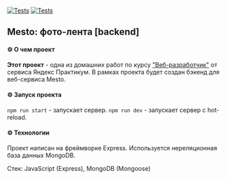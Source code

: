 [![Tests](../../actions/workflows/tests-13-sprint.yml/badge.svg)](../../actions/workflows/tests-13-sprint.yml) [![Tests](../../actions/workflows/tests-14-sprint.yml/badge.svg)](../../actions/workflows/tests-14-sprint.yml)
## Mesto: фото-лента [backend]

#### :gear: О чем проект
**Этот проект** - одна из домашних работ по курсу ["Веб-разработчик"](https://practicum.yandex.ru/web/) от сервиса Яндекс Практикум. В рамках проекта будет создан бэкенд для веб-сервиса Mesto.

#### :gear: Запуск проекта
`npm run start` - запускает сервер.
`npm run dev` - запускает сервер с hot-reload.

#### :gear: Технологии
Проект написан на фреймворке Express. Используется нереляционная база данных MongoDB.

Стек: JavaScript (Express), MongoDB (Mongoose)
